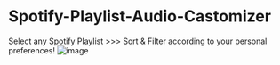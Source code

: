 # Spotify-Playlist-Audio-Castomizer
 Select any Spotify Playlist >>> Sort &amp; Filter according to your personal preferences!
![image](https://user-images.githubusercontent.com/114693551/199847227-b8a7a6b8-1d22-4c12-80ba-7a309f19e867.png)

